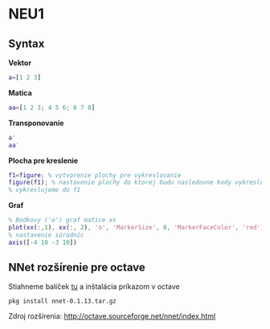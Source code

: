 # NEU1

## Syntax

**Vektor**
```matlab
a=[1 2 3]
```

**Matica**
```matlab
aa=[1 2 3; 4 5 6; 6 7 8]
```

**Transponovanie**
```matlab
a'
aa'
```

**Plocha pre kreslenie**
```matlab
f1=figure; % vytvorenie plochy pre vykreslovanie
figure(f1); % nastavenie plochy do ktorej budu nasledovne kody vykreslova
% vykreslujeme do f1
```

**Graf**
```matlab
% Bodkovy ('o') graf matice xx 
plot(xx(:,1), xx(:, 2), 'o', 'MarkerSize', 8, 'MarkerFaceColor', 'red')
% nastavenie súradníc
axis([-4 10 -3 10])
```

## NNet rozšírenie pre octave

Stiahneme balíček [tu](nnet-0.1.13.tar.gz) a inštalácia príkazom v octave
```
pkg install nnet-0.1.13.tar.gz
```
Zdroj rozšírenia: http://octave.sourceforge.net/nnet/index.html
